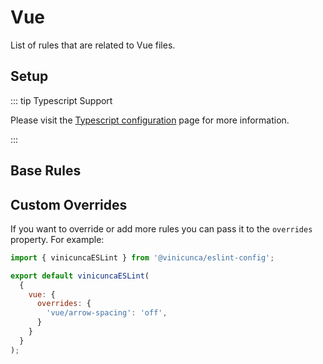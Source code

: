 # Vue

List of rules that are related to Vue files.

## Setup

::: tip Typescript Support

Please visit the [Typescript configuration](/configs/typescript#configuration) page for more information.

:::

<EslintList package="vue/setup" />

## Base Rules

<EslintList package="vue/rules" is-filterable />

## Custom Overrides

If you want to override or add more rules you can pass it to the `overrides` property.
For example:

```js [eslint.config.js]
import { vinicuncaESLint } from '@vinicunca/eslint-config';

export default vinicuncaESLint(
  {
    vue: {
      overrides: {
        'vue/arrow-spacing': 'off',
      }
    }
  }
);
```
